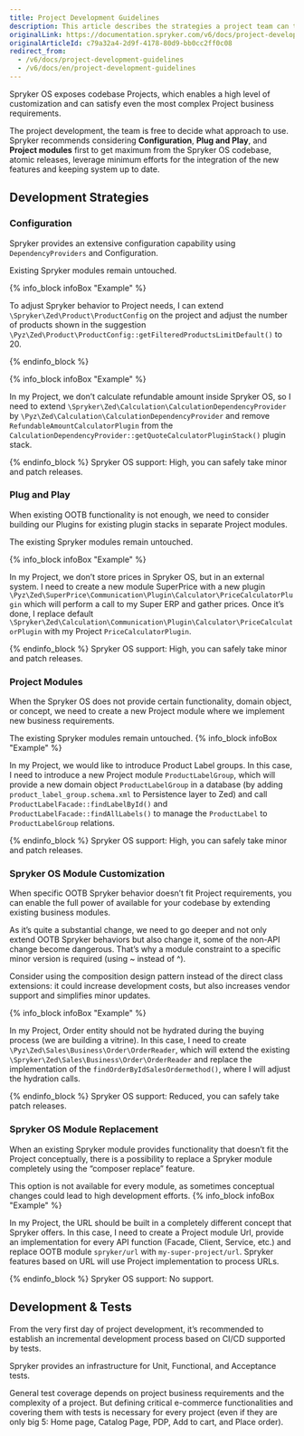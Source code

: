 ```yaml
---
title: Project Development Guidelines
description: This article describes the strategies a project team can take while building a Spryker-based project.
originalLink: https://documentation.spryker.com/v6/docs/project-development-guidelines
originalArticleId: c79a32a4-2d9f-4178-80d9-bb0cc2ff0c08
redirect_from:
  - /v6/docs/project-development-guidelines
  - /v6/docs/en/project-development-guidelines
---
```


Spryker OS exposes codebase Projects, which enables a high level of customization and can satisfy even the most complex Project business requirements. 

The project development, the team is free to decide what approach to use. Spryker recommends considering **Configuration**, **Plug and Play**, and **Project modules** first to get maximum from the Spryker OS codebase, atomic releases, leverage minimum efforts for the integration of the new features and keeping system up to date.

## Development Strategies

### Configuration

Spryker provides an extensive configuration capability using `DependencyProviders` and Configuration.

Existing Spryker modules remain untouched.

{% info_block infoBox "Example" %}

To adjust Spryker behavior to Project needs, I can extend `\Spryker\Zed\Product\ProductConfig` on the project and adjust the number of products shown in the suggestion `\Pyz\Zed\Product\ProductConfig::getFilteredProductsLimitDefault()` to 20.

{% endinfo_block %}

{% info_block infoBox "Example" %}

In my Project, we don’t calculate refundable amount inside Spryker OS, so I need to extend `\Spryker\Zed\Calculation\CalculationDependencyProvider` by
`\Pyz\Zed\Calculation\CalculationDependencyProvider` and remove `RefundableAmountCalculatorPlugin` from the `CalculationDependencyProvider::getQuoteCalculatorPluginStack()` plugin stack.

{% endinfo_block %}
Spryker OS support: High, you can safely take minor and patch releases.

### Plug and Play

When existing OOTB functionality is not enough, we need to consider building our Plugins for existing plugin stacks in separate Project modules.

The existing Spryker modules remain untouched.

{% info_block infoBox "Example" %}

In my Project, we don’t store prices in Spryker OS, but in an external system. I need to create a new module SuperPrice with a new plugin `\Pyz\Zed\SuperPrice\Communication\Plugin\Calculator\PriceCalculatorPlugin` which will perform a call to my Super ERP and gather prices. Once it’s done, I replace default `\Spryker\Zed\Calculation\Communication\Plugin\Calculator\PriceCalculatorPlugin` with my Project `PriceCalculatorPlugin`. 

{% endinfo_block %}
Spryker OS support: High, you can safely take minor and patch releases.

### Project Modules

When the Spryker OS does not provide certain functionality, domain object, or concept, we need to create a new Project module where we implement new business requirements.

The existing Spryker modules remain untouched.
{% info_block infoBox "Example" %}

In my Project, we would like to introduce Product Label groups. In this case, I need to introduce a new Project module `ProductLabelGroup`, which will provide a new domain object `ProductLabelGroup` in a database (by adding `product_label_group.schema.xml` to Persistence layer to Zed) and call `ProductLabelFacade::findLabelById()` and `ProductLabelFacade::findAllLabels()` to manage the `ProductLabel` to `ProductLabelGroup` relations.

{% endinfo_block %}
Spryker OS support: High, you can safely take minor and patch releases.

### Spryker OS Module Customization

When specific OOTB Spryker behavior doesn’t fit Project requirements, you can enable the full power of available for your codebase by extending existing business modules. 

As it’s quite a substantial change, we need to go deeper and not only extend OOTB Spryker behaviors but also change it, some of the non-API change become dangerous. That’s why a module constraint to a specific minor version is required (using ~ instead of ^).

Consider using the composition design pattern instead of the direct class extensions: it could increase development costs, but also increases vendor support and simplifies minor updates.

{% info_block infoBox "Example" %}

In my Project, Order entity should not be hydrated during the buying process (we are building a vitrine). In this case, I need to create `\Pyz\Zed\Sales\Business\Order\OrderReader`, which will extend the existing `\Spryker\Zed\Sales\Business\Order\OrderReader` and replace the implementation of the `findOrderByIdSalesOrdermethod()`, where I will adjust the hydration calls.

{% endinfo_block %}
Spryker OS support: Reduced, you can safely take patch releases.

### Spryker OS Module Replacement

When an existing Spryker module provides functionality that doesn’t fit the Project conceptually, there is a possibility to replace a Spryker module completely using the “composer replace” feature.

This option is not available for every module, as sometimes conceptual changes could lead to high development efforts.
{% info_block infoBox "Example" %}

In my Project, the URL should be built in a completely different concept that Spryker offers. In this case, I need to create a Project module Url, provide an implementation for every API function (Facade, Client, Service, etc.) and replace OOTB module `spryker/url` with `my-super-project/url`. Spryker features based on URL will use Project implementation to process URLs.

{% endinfo_block %}
Spryker OS support: No support. 

## Development & Tests

From the very first day of project development, it’s recommended to establish an incremental development process based on CI/CD supported by tests. 

Spryker provides an infrastructure for Unit, Functional, and Acceptance tests. 

General test coverage depends on project business requirements and the complexity of a project. But defining critical e-commerce functionalities and covering them with tests is necessary for every project (even if they are only big 5: Home page, Catalog Page, PDP, Add to cart, and Place order).

<!--More on test infrastructure <link>

How to write the very first project test <link>-->
